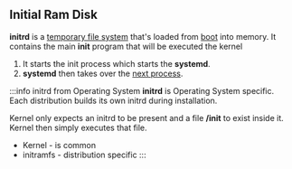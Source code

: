 ## Initial Ram Disk

**initrd** is a [temporary file system](../storage/temporary-file-system.md) that's loaded from [boot](./boot-directory.md) into memory.
It contains the main **init** program that will be executed the kernel

1. It starts the init process which starts the **systemd**.
2. **systemd** then takes over the [next process](./systemd.md).

:::info initrd from Operating System
**initrd** is Operating System specific.
Each distribution builds its own initrd during installation.

Kernel only expects an initrd to be present and
a file **/init** to exist inside it.
Kernel then simply executes that file.

- Kernel - is common
- initramfs - distribution specific
  :::
